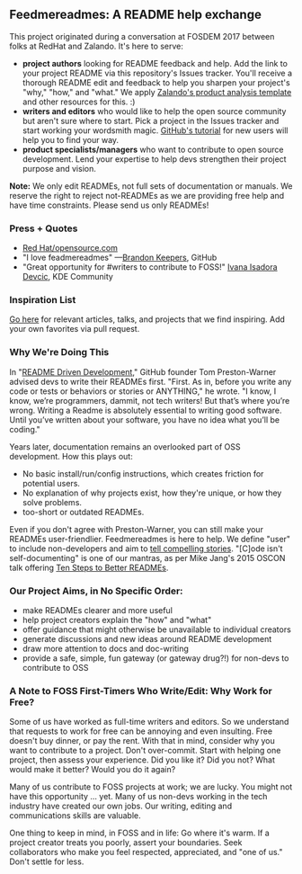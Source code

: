 ## Feedmereadmes: A README help exchange

This project originated during a conversation at FOSDEM 2017 between folks at RedHat and Zalando. It's here to serve:
- **project authors** looking for README feedback and help. Add the link to your project README via this repository's Issues tracker. You'll receive a thorough README edit and feedback to help you sharpen your project's "why," "how," and "what." We apply [Zalando's product analysis template](https://github.com/zalando/zalando-howto-open-source/blob/master/producttemplate.md) and other resources for this. :)
- **writers and editors** who would like to help the open source community but aren't sure where to start. Pick a project in the Issues tracker and start working your wordsmith magic. [GitHub's tutorial](https://help.github.com/articles/getting-started-with-writing-and-formatting-on-github/) for new users will help you to find your way. 
- **product specialists/managers** who want to contribute to open source development. Lend your expertise to help devs strengthen their project purpose and vision.

**Note:** We only edit READMEs, not full sets of documentation or manuals. We reserve the right to reject not-READMEs as we are providing free help and have time constraints. Please send us only READMEs!

### Press + Quotes
- [Red Hat/opensource.com](https://opensource.com/open-organization/17/6/documentation-feedmereadmes-project)
- "I love feadmereadmes" —[Brandon Keepers](https://twitter.com/bkeepers/status/880380207563145217), GitHub
- "Great opportunity for #writers to contribute to FOSS!" [Ivana Isadora Devcic](https://twitter.com/ivana_isadora/status/858416934836215810), KDE Community

### Inspiration List

[Go here](Inspiration.md) for relevant articles, talks, and projects that we find inspiring. Add your own favorites via pull request.

### Why We're Doing This

In "[README Driven Development](http://tom.preston-werner.com/2010/08/23/readme-driven-development.html)," GitHub founder Tom Preston-Warner advised devs to write their READMEs first. "First. As in, before you write any code or tests or behaviors or stories or ANYTHING," he wrote. "I know, I know, we’re programmers, dammit, not tech writers! But that’s where you’re wrong. Writing a Readme is absolutely essential to writing good software. Until you’ve written about your software, you have no idea what you’ll be coding."

Years later, documentation remains an overlooked part of OSS development. How this plays out:
 - No basic install/run/config instructions, which creates friction for potential users.
 - No explanation of why projects exist, how they're unique, or how they solve problems.
 - too-short or outdated READMEs.
 
Even if you don't agree with Preston-Warner, you can still make your READMEs user-friendlier. Feedmereadmes is here to help. We define "user" to include non-developers and aim to [tell compelling stories](https://opensource.com/open-organization/17/1/repo-tells-a-story). "[C]ode isn't self-documenting" is one of our mantras, as per Mike Jang's 2015 OSCON talk offering [Ten Steps to Better READMEs](https://www.youtube.com/watch?v=PC05prd2usY).

### Our Project Aims, in No Specific Order:
- make READMEs clearer and more useful
- help project creators explain the "how" and "what"
- offer guidance that might otherwise be unavailable to individual creators
- generate discussions and new ideas around README development
- draw more attention to docs and doc-writing
- provide a safe, simple, fun gateway (or gateway drug?!) for non-devs to contribute to OSS

### A Note to FOSS First-Timers Who Write/Edit: Why Work for Free?
Some of us have worked as full-time writers and editors. So we understand that requests to work for free can be annoying and even insulting. Free doesn't buy dinner, or pay the rent. With that in mind, consider why you want to contribute to a project. Don't over-commit. Start with helping one project, then assess your experience. Did you like it? Did you not? What would make it better? Would you do it again?

Many of us contribute to FOSS projects at work; we are lucky. You might not have this opportunity ... yet. Many of us non-devs working in the tech industry have created our own jobs. Our writing, editing and communications skills are valuable.

One thing to keep in mind, in FOSS and in life: Go where it's warm. If a project creator treats you poorly, assert your boundaries. Seek collaborators who make you feel respected, appreciated, and "one of us." Don't settle for less.
